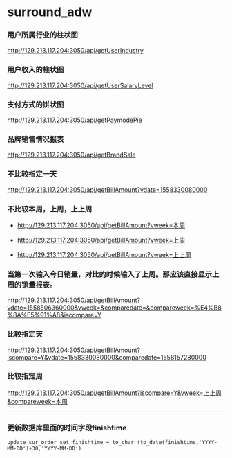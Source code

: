 # surround_adw


### 用户所属行业的柱状图
http://129.213.117.204:3050/api/getUserIndustry
### 用户收入的柱状图
http://129.213.117.204:3050/api/getUserSalaryLevel
### 支付方式的饼状图
http://129.213.117.204:3050/api/getPaymodePie
### 品牌销售情况报表
http://129.213.117.204:3050/api/getBrandSale


### 不比较指定一天

http://129.213.117.204:3050/api/getBillAmount?vdate=1558330080000

### 不比较本周，上周，上上周

- http://129.213.117.204:3050/api/getBillAmount?vweek=本周

- http://129.213.117.204:3050/api/getBillAmount?vweek=上周

- http://129.213.117.204:3050/api/getBillAmount?vweek=上上周


### 当第一次输入今日销量，对比的时候输入了上周。那应该直接显示上周的销量报表。
http://129.213.117.204:3050/api/getBillAmount?vdate=1558506360000&vweek=&comparedate=&compareweek=%E4%B8%8A%E5%91%A8&iscompare=Y


### 比较指定天
http://129.213.117.204:3050/api/getBillAmount?iscompare=Y&vdate=1558330080000&comparedate=1558157280000

### 比较指定周
http://129.213.117.204:3050/api/getBillAmount?iscompare=Y&vweek=上上周&compareweek=本周

***
### 更新数据库里面的时间字段finishtime
```
update sur_order set finishtime = to_char (to_date(finishtime,'YYYY-MM-DD')+30,'YYYY-MM-DD') 
```
